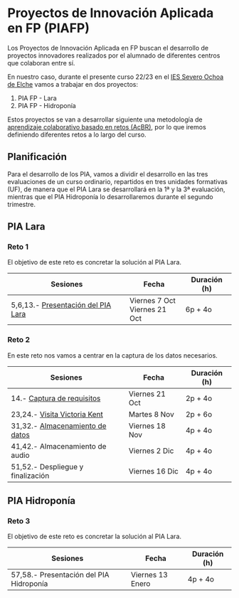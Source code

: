 # Proyectos de Innovación Aplicada en FP (PIAFP)

Los Proyectos de Innovación Aplicada en FP buscan el desarrollo de proyectos innovadores realizados por el alumnado de diferentes centros que colaboran entre sí.

En nuestro caso, durante el presente curso 22/23 en el [IES Severo Ochoa de Elche](https://portal.edu.gva.es/03013224/es/inicio/) vamos a trabajar en dos proyectos:

1. PIA FP - Lara
2. PIA FP - Hidroponía

Estos proyectos se van a desarrollar siguiente una metodología de [aprendizaje colaborativo basado en retos (AcBR)](https://pildooras.com/acbr/), por lo que iremos definiendo diferentes retos a lo largo del curso.

## Planificación

Para el desarrollo de los PIA, vamos a dividir el desarrollo en las tres evaluaciones de un curso ordinario, repartidos en tres unidades formativas (UF), de manera que el PIA Lara se desarrollará en la 1ª y la 3ª evaluación, mientras que el PIA Hidroponía lo desarrollaremos durante el segundo trimestre.

## PIA Lara

### Reto 1

El objetivo de este reto es concretar la solución al PIA Lara.

| Sesiones                                  | Fecha               | Duración (h) |
| ---------                                 | -----               | --------- |
| 5,6,13.- [Presentación del PIA Lara](01presentacion.md)         | Viernes 7 Oct <br /> Viernes 21 Oct    | 6p + 4o |

### Reto 2

En este reto nos vamos a centrar en la captura de los datos necesarios.

| Sesiones                                                  | Fecha             | Duración (h) |
| ---------                                                 | -----             | --------- |
| 14.- [Captura de requisitos](02requisitos.md)             | Viernes 21 Oct    | 2p + 4o   |
| 23,24.- [Visita Victoria Kent](03visitaVK.md)             | Martes 8 Nov      | 2p + 6o   |
| 31,32.- [Almacenamiento de datos](04almacenamiento.md)    | Viernes 18 Nov    | 4p + 4o   |
| 41,42.- Almacenamiento de audio               | Viernes 2 Dic     | 4p + 4o   |
| 51,52.- Despliegue y finalización             | Viernes 16 Dic     | 4p + 4o   |

## PIA Hidroponía

### Reto 3

El objetivo de este reto es concretar la solución al PIA Lara.

| Sesiones                                  | Fecha               | Duración (h) |
| ---------                                 | -----               | --------- |
| 57,58.- Presentación del PIA Hidroponía         | Viernes 13 Enero    | 4p + 4o |
